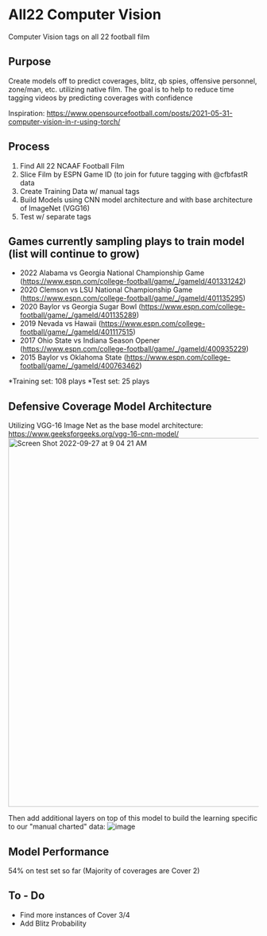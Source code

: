 # All22 Computer Vision
Computer Vision tags on all 22 football film


## Purpose
Create models off to predict coverages, blitz, qb spies, offensive personnel, zone/man, etc. utilizing native film. The goal is to help to reduce time tagging videos by predicting coverages with confidence

Inspiration: https://www.opensourcefootball.com/posts/2021-05-31-computer-vision-in-r-using-torch/


## Process
1. Find All 22 NCAAF Football Film
2. Slice Film by ESPN Game ID (to join for future tagging with @cfbfastR data
3. Create Training Data w/ manual tags
4. Build Models using CNN model architecture and with base architecture of ImageNet (VGG16)
5. Test w/ separate tags

## Games currently sampling plays to train model (list will continue to grow)
- 2022 Alabama vs Georgia National Championship Game (https://www.espn.com/college-football/game/_/gameId/401331242)
- 2020 Clemson vs LSU National Championship Game (https://www.espn.com/college-football/game/_/gameId/401135295)
- 2020 Baylor vs Georgia Sugar Bowl (https://www.espn.com/college-football/game/_/gameId/401135289)
- 2019 Nevada vs Hawaii (https://www.espn.com/college-football/game/_/gameId/401117515)
- 2017 Ohio State vs Indiana Season Opener (https://www.espn.com/college-football/game/_/gameId/400935229)
- 2015 Baylor vs Oklahoma State (https://www.espn.com/college-football/game/_/gameId/400763462)

*Training set: 108 plays
*Test set: 25 plays

## Defensive Coverage Model Architecture
Utilizing VGG-16 Image Net as the base model architecture: 
https://www.geeksforgeeks.org/vgg-16-cnn-model/
<img width="742" alt="Screen Shot 2022-09-27 at 9 04 21 AM" src="https://user-images.githubusercontent.com/20390351/192577675-98c6c2bc-42c8-4c76-a209-8e999379ba6f.png">

Then add additional layers on top of this model to build the learning specific to our "manual charted" data:
![image](https://user-images.githubusercontent.com/20390351/192573695-cc4016f7-d953-4e88-8ce8-e0d2b3245b2c.png)


## Model Performance
54% on test set so far (Majority of coverages are Cover 2)

## To - Do
- Find more instances of Cover 3/4
- Add Blitz Probability



